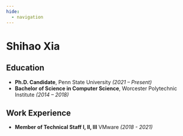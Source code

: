 ```yaml
---
hide:
  - navigation
---
```


# Shihao Xia


## Education
- **Ph.D. Candidate**, Penn State University *(2021 – Present)*
- **Bachelor of Science in Computer Science**, Worcester Polytechnic Institute *(2014 – 2018)*

## Work Experience
- **Member of Technical Staff I, II, III** VMware *(2018 - 2021)*

